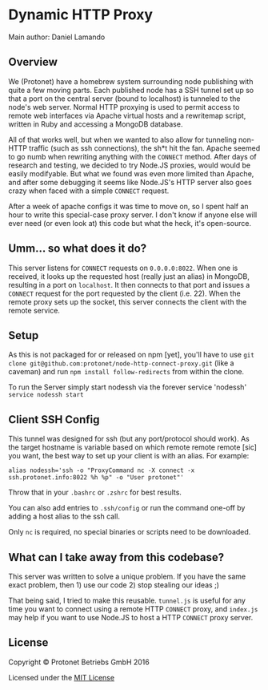 Dynamic HTTP Proxy
==================

Main author: Daniel Lamando

Overview
--------
We (Protonet) have a homebrew system surrounding node publishing with quite a
few moving parts. Each published node has a SSH tunnel set up so that a port on
the central server (bound to localhost) is tunneled to the node's web server.
Normal HTTP proxying is used to permit access to remote web interfaces via
Apache virtual hosts and a rewritemap script, written in Ruby and accessing a
MongoDB database.

All of that works well, but when we wanted to also allow for tunneling non-HTTP
traffic (such as ssh connections), the sh*t hit the fan. Apache seemed to go
numb when rewriting anything with the `CONNECT` method. After days of research
and testing, we decided to try Node.JS proxies, would would be easily modifyable.
But what we found was even more limited than Apache, and after some debugging it
seems like Node.JS's HTTP server also goes crazy when faced with a simple
`CONNECT` request.

After a week of apache configs it was time to move on, so I spent half an hour
to write this special-case proxy server. I don't know if anyone else will ever
need (or even look at) this code but what the heck, it's open-source.

Umm... so what does it do?
--------------------------
This server listens for `CONNECT` requests on `0.0.0.0:8022`. When one is received,
it looks up the requested host (really just an alias) in MongoDB, resulting in a
port on `localhost`. It then connects to that port and issues a `CONNECT` request
for the port requested by the client (i.e. 22). When the remote proxy sets up
the socket, this server connects the client with the remote service.

Setup
-----
As this is not packaged for or released on npm [yet], you'll have to use
`git clone git@github.com:protonet/node-http-connect-proxy.git` (like
a caveman) and run `npm install follow-redirects` from within the clone.

To run the Server simply start nodessh via the forever service 'nodessh'
`service nodessh start`

Client SSH Config
-----------------
This tunnel was designed for ssh (but any port/protocol should work). As the target
hostname is variable based on which remote remote remote [sic] you want, the
best way to set up your client is with an alias. For example:

    alias nodessh='ssh -o "ProxyCommand nc -X connect -x ssh.protonet.info:8022 %h %p" -o "User protonet"'

Throw that in your `.bashrc` or `.zshrc` for best results.

You can also add entries to `.ssh/config` or run the command one-off by adding a
host alias to the ssh call.

Only `nc` is required, no special binaries or scripts need to be downloaded.

What can I take away from this codebase?
----------------------------------------
This server was written to solve a unique problem. If you have the same exact
problem, then 1) use our code 2) stop stealing our ideas ;)

That being said, I tried to make this reusable. `tunnel.js` is useful for any time
you want to connect using a remote HTTP `CONNECT` proxy, and `index.js` may help if
you want to use Node.JS to host a HTTP `CONNECT` proxy server.

License
-------
Copyright © Protonet Betriebs GmbH 2016

Licensed under the [MIT License](http://www.opensource.org/licenses/mit-license.php)

